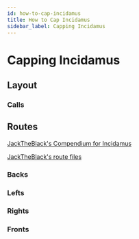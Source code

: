 ```yaml
---
id: how-to-cap-incidamus
title: How to Cap Incidamus
sidebar_label: Capping Incidamus
---
```

# Capping Incidamus
## Layout
### Calls
## Routes
[JackTheBlack's Compendium for Incidamus](https://youtu.be/-SerjnmOvns)

[JackTheBlack's route files](/routes/jacktheblacks-blues-routes.zip)
### Backs
### Lefts
### Rights
### Fronts
